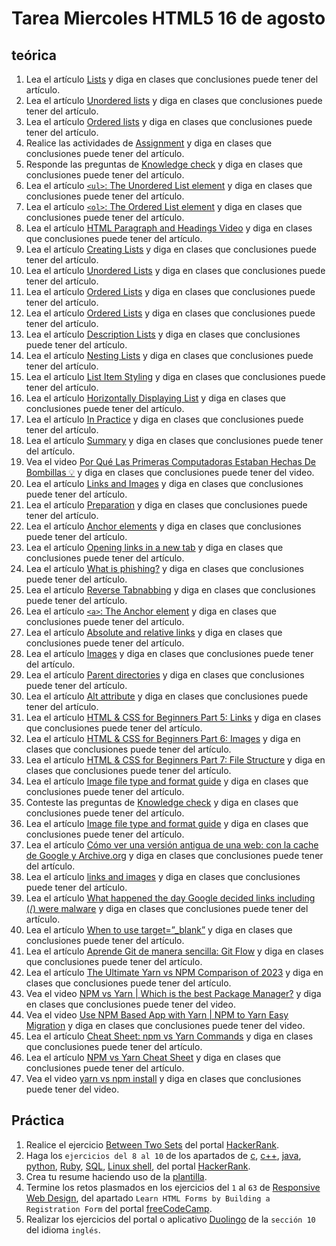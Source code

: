 # Tarea Miercoles HTML5 16 de agosto

## teórica

1. Lea el artículo [Lists](https://www.theodinproject.com/lessons/foundations-lists) y diga en clases que conclusiones puede tener del artículo.
2. Lea el artículo [Unordered lists](https://www.theodinproject.com/lessons/foundations-lists#unordered-lists) y diga en clases que conclusiones puede tener del artículo.
3. Lea el artículo [Ordered lists](https://www.theodinproject.com/lessons/foundations-lists#ordered-lists) y diga en clases que conclusiones puede tener del artículo.
4. Realice las actividades de [Assignment](https://www.theodinproject.com/lessons/foundations-lists#assignment) y diga en clases que conclusiones puede tener del artículo.
5. Responde las preguntas de [Knowledge check](https://www.theodinproject.com/lessons/foundations-lists#knowledge-check) y diga en clases que conclusiones puede tener del artículo.
6. Lea el artículo [`<ul>`: The Unordered List element](https://developer.mozilla.org/en-US/docs/Web/HTML/Element/ul) y diga en clases que conclusiones puede tener del artículo.
7. Lea el artículo [`<ol>`: The Ordered List element](https://developer.mozilla.org/en-US/docs/Web/HTML/Element/ol) y diga en clases que conclusiones puede tener del artículo.
8. Lea el artículo [HTML Paragraph and Headings Video](https://www.youtube.com/watch?v=yqcd-XkxZNM&list=PL4-IK0AVhVjM0xE0K2uZRvsM7LkIhsPT-&index=3) y diga en clases que conclusiones puede tener del artículo.
9. Lea el artículo [Creating Lists](https://learn.shayhowe.com/html-css/creating-lists/) y diga en clases que conclusiones puede tener del artículo.
10. Lea el artículo [Unordered Lists](https://learn.shayhowe.com/html-css/creating-lists/#unorderd-lists) y diga en clases que conclusiones puede tener del artículo.
11. Lea el artículo [Ordered Lists](https://learn.shayhowe.com/html-css/creating-lists/#ordered-lists) y diga en clases que conclusiones puede tener del artículo.
12. Lea el artículo [Ordered Lists](https://learn.shayhowe.com/html-css/creating-lists/#ordered-lists) y diga en clases que conclusiones puede tener del artículo.
13. Lea el artículo [Description Lists](https://learn.shayhowe.com/html-css/creating-lists/#description-lists) y diga en clases que conclusiones puede tener del artículo.
14. Lea el artículo [Nesting Lists](https://learn.shayhowe.com/html-css/creating-lists/#nested-lists) y diga en clases que conclusiones puede tener del artículo.
15. Lea el artículo [List Item Styling](https://learn.shayhowe.com/html-css/creating-lists/#list-item-styling) y diga en clases que conclusiones puede tener del artículo.
16. Lea el artículo [Horizontally Displaying List](https://learn.shayhowe.com/html-css/creating-lists/#horizontally-displaying-list) y diga en clases que conclusiones puede tener del artículo.
17. Lea el artículo [In Practice](https://learn.shayhowe.com/html-css/creating-lists/#practice-1) y diga en clases que conclusiones puede tener del artículo.
18. Lea el artículo [Summary](https://learn.shayhowe.com/html-css/creating-lists/#summary) y diga en clases que conclusiones puede tener del artículo.
19. Vea el video [Por Qué Las Primeras Computadoras Estaban Hechas De Bombillas 💡](https://youtu.be/LvhhcsLrHDw) y diga en clases que conclusiones puede tener del video.
20. Lea el artículo [Links and Images](https://www.theodinproject.com/lessons/foundations-links-and-images) y diga en clases que conclusiones puede tener del artículo.
21. Lea el artículo [Preparation](https://www.theodinproject.com/lessons/foundations-links-and-images#preparation) y diga en clases que conclusiones puede tener del artículo.
22. Lea el artículo [Anchor elements](https://www.theodinproject.com/lessons/foundations-links-and-images#anchor-elements) y diga en clases que conclusiones puede tener del artículo.
23. Lea el artículo [Opening links in a new tab](https://www.theodinproject.com/lessons/foundations-links-and-images#opening-links-in-a-new-tab) y diga en clases que conclusiones puede tener del artículo.
24. Lea el artículo [What is phishing?](https://www.ibm.com/topics/phishing) y diga en clases que conclusiones puede tener del artículo.
25. Lea el artículo [Reverse Tabnabbing](https://owasp.org/www-community/attacks/Reverse_Tabnabbing) y diga en clases que conclusiones puede tener del artículo.
26. Lea el artículo [`<a>`: The Anchor element](https://developer.mozilla.org/en-US/docs/Web/HTML/Element/a#security_and_privacy) y diga en clases que conclusiones puede tener del artículo.
27. Lea el artículo [Absolute and relative links](https://www.theodinproject.com/lessons/foundations-links-and-images#absolute-and-relative-links) y diga en clases que conclusiones puede tener del artículo.
28. Lea el artículo [Images](https://www.theodinproject.com/lessons/foundations-links-and-images#images) y diga en clases que conclusiones puede tener del artículo.
29. Lea el artículo [Parent directories](https://www.theodinproject.com/lessons/foundations-links-and-images#parent-directories) y diga en clases que conclusiones puede tener del artículo.
30. Lea el artículo [Alt attribute](https://www.theodinproject.com/lessons/foundations-links-and-images#alt-attribute) y diga en clases que conclusiones puede tener del artículo.
31. Lea el artículo [HTML & CSS for Beginners Part 5: Links](https://www.youtube.com/watch?v=tsEQgGjSmkM&list=PL4-IK0AVhVjM0xE0K2uZRvsM7LkIhsPT-&index=6&ab_channel=KevinPowell) y diga en clases que conclusiones puede tener del artículo.
32. Lea el artículo [HTML & CSS for Beginners Part 6: Images](https://www.youtube.com/watch?v=0xoztJCHpbQ&list=PL4-IK0AVhVjM0xE0K2uZRvsM7LkIhsPT-&index=7&ab_channel=KevinPowell) y diga en clases que conclusiones puede tener del artículo.
33. Lea el artículo [HTML & CSS for Beginners Part 7: File Structure](https://www.youtube.com/watch?v=ta3Oxx7Yqbo&list=PL4-IK0AVhVjM0xE0K2uZRvsM7LkIhsPT-&index=8&ab_channel=KevinPowell) y diga en clases que conclusiones puede tener del artículo.
34. Lea el artículo [Image file type and format guide](https://developer.mozilla.org/en-US/docs/Web/Media/Formats/Image_types#providing_image_fallbacks) y diga en clases que conclusiones puede tener del artículo.
35. Conteste las preguntas de [Knowledge check](https://www.theodinproject.com/lessons/foundations-links-and-images#knowledge-check) y diga en clases que conclusiones puede tener del artículo.
36. Lea el artículo [Image file type and format guide](https://developer.mozilla.org/en-US/docs/Web/Media/Formats/Image_types#providing_image_fallbacks) y diga en clases que conclusiones puede tener del artículo.
37. Lea el artículo [Cómo ver una versión antigua de una web: con la cache de Google y Archive.org](https://www.xataka.com/basics/como-ver-version-antigua-web-cache-google-archive-org) y diga en clases que conclusiones puede tener del artículo.
38. Lea el artículo [links and images](https://web.archive.org/web/20230601123733/https://internetingishard.netlify.app/html-and-css/links-and-images/) y diga en clases que conclusiones puede tener del artículo.
39. Lea el artículo [What happened the day Google decided links including (/) were malware](https://www.itpro.com/609724/google-apologises-after-blacklisting-entire-internet) y diga en clases que conclusiones puede tener del artículo.
40. Lea el artículo [When to use target=”_blank”](https://css-tricks.com/use-target_blank/) y diga en clases que conclusiones puede tener del artículo.
41. Lea el artículo [Aprende Git de manera sencilla: Git Flow](https://desarrollowp.com/blog/tutoriales/aprende-git-de-manera-sencilla-git-flow/) y diga en clases que conclusiones puede tener del artículo.
42. Lea el artículo [The Ultimate Yarn vs NPM Comparison of 2023](https://www.copycat.dev/blog/yarn-vs-npm/#:~:text=flexibility%2C%20and%20features.-,Conclusion,security%2C%20and%20offline%20mode%20capabilities.) y diga en clases que conclusiones puede tener del artículo.
43. Vea el video [NPM vs Yarn | Which is the best Package Manager?](https://www.youtube.com/watch?v=0DGClZD5LEM&ab_channel=CleverProgrammer) y diga en clases que conclusiones puede tener del video.
44. Vea el video [Use NPM Based App with Yarn | NPM to Yarn Easy Migration](https://www.youtube.com/watch?v=i34lGjfrnVs&ab_channel=WebStylePress) y diga en clases que conclusiones puede tener del video.
45. Lea el artículo [Cheat Sheet: npm vs Yarn Commands](https://www.digitalocean.com/community/tutorials/nodejs-npm-yarn-cheatsheet) y diga en clases que conclusiones puede tener del artículo.
46. Lea el artículo [NPM vs Yarn Cheat Sheet](https://shift.infinite.red/npm-vs-yarn-cheat-sheet-8755b092e5cc) y diga en clases que conclusiones puede tener del artículo.
47. Vea el video [yarn vs npm install](https://www.youtube.com/watch?v=ToW1WJne53Q&ab_channel=MostafaGaafar) y diga en clases que conclusiones puede tener del video.

## Práctica

1. Realice el ejercicio [Between Two Sets](https://www.hackerrank.com/challenges/between-two-sets/problem?isFullScreen=false) del portal [HackerRank](https://www.hackerrank.com/dashboard).
2. Haga los `ejercicios del 8 al 10` de los apartados de [c](https://www.hackerrank.com/domains/c), [c++](https://www.hackerrank.com/domains/cpp), [java](https://www.hackerrank.com/domains/java), [python](https://www.hackerrank.com/domains/python), [Ruby](https://www.hackerrank.com/domains/ruby), [SQL](https://www.hackerrank.com/domains/sql), [Linux shell](https://www.hackerrank.com/domains/shell), del portal [HackerRank](https://www.hackerrank.com/dashboard).
3. Crea tu resume haciendo uso de la [plantilla](https://docs.google.com/document/d/1jfUa4HGBDjt2peJPQ0Wg1YhdGkCoSysS6QMT4u8bCic/edit?usp=sharing).
4. Termine los retos plasmados en los ejercicios del `1` al `63` de [Responsive Web Design](https://www.freecodecamp.org/learn/2022/responsive-web-design/), del apartado `Learn HTML Forms by Building a Registration Form` del portal [freeCodeCamp](https://www.freecodecamp.org/learn/).
5. Realizar los ejercicios del portal o aplicativo [Duolingo](https://www.duolingo.com/learn) de la `sección 10` del idioma `inglés`.